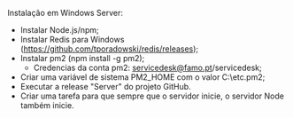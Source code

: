Instalação em Windows Server:
- Instalar Node.js/npm;
- Instalar Redis para Windows (https://github.com/tporadowski/redis/releases);
- Instalar pm2 (npm install -g pm2);
    - Credencias da conta pm2: servicedesk@famo.pt/servicedesk;
- Criar uma variável de sistema PM2_HOME com o valor C:\etc\.pm2;
- Executar a release "Server" do projeto GitHub.
- Criar uma tarefa para que sempre que o servidor inicie, o servidor Node também inicie.